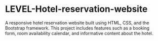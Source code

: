 # LEVEL-Hotel-reservation-website
A responsive hotel reservation website built using HTML, CSS, and the Bootstrap framework. This project includes features such as a booking form, room availability calendar, and informative content about the hotel.
